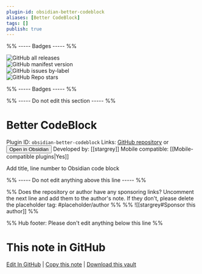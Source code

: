 ```yaml
---
plugin-id: obsidian-better-codeblock
aliases: [Better CodeBlock]
tags: []
publish: true
---
```


%% ----- Badges ----- %%

![GitHub all releases](https://img.shields.io/github/downloads/stargrey/obsidian-better-codeblock/total?color=573E7A&logo=github&style=for-the-badge)  
![GitHub manifest version](https://img.shields.io/github/manifest-json/v/stargrey/obsidian-better-codeblock?color=573E7A&logo=github&style=for-the-badge)  
![GitHub issues by-label](https://img.shields.io/github/issues/stargrey/obsidian-better-codeblock/help%20wanted?color=573E7A&logo=github&style=for-the-badge)  
![GitHub Repo stars](https://img.shields.io/github/stars/stargrey/obsidian-better-codeblock?color=573E7A&logo=github&style=for-the-badge)

%% ----- Badges ----- %%

%% ----- Do not edit this section ----- %%

# Better CodeBlock

Plugin ID: `obsidian-better-codeblock`
Links: [GitHub repository](https://github.com/stargrey/obsidian-better-codeblock) or [<button id=HH>Open in Obsidian</button>](obsidian://show-plugin?id=obsidian-better-codeblock)
Developed by: [[stargrey]]
Mobile compatible: [[Mobile-compatible plugins|Yes]]

Add title, line number to Obsidian code block

%% ----- Do not edit anything above this line ----- %%

%% Does the repository or author have any sponsoring links? Uncomment the next line and add them to the author's note. If they don't, please delete the placeholder tag: #placeholder/author %%
%% ![[stargrey#Sponsor this author]] %%

%% Hub footer: Please don't edit anything below this line %%

# This note in GitHub

<span class="git-footer">[Edit In GitHub](https://github.dev/obsidian-community/obsidian-hub/blob/main/02%20-%20Community%20Expansions/02.05%20All%20Community%20Expansions/Plugins/obsidian-better-codeblock.md "git-hub-edit-note") | [Copy this note](https://raw.githubusercontent.com/obsidian-community/obsidian-hub/main/02%20-%20Community%20Expansions/02.05%20All%20Community%20Expansions/Plugins/obsidian-better-codeblock.md "git-hub-copy-note") | [Download this vault](https://github.com/obsidian-community/obsidian-hub/archive/refs/heads/main.zip "git-hub-download-vault") </span>
